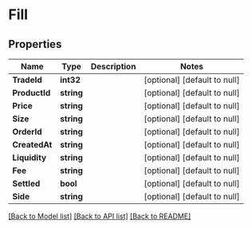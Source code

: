 # Fill

## Properties
Name | Type | Description | Notes
------------ | ------------- | ------------- | -------------
**TradeId** | **int32** |  | [optional] [default to null]
**ProductId** | **string** |  | [optional] [default to null]
**Price** | **string** |  | [optional] [default to null]
**Size** | **string** |  | [optional] [default to null]
**OrderId** | **string** |  | [optional] [default to null]
**CreatedAt** | **string** |  | [optional] [default to null]
**Liquidity** | **string** |  | [optional] [default to null]
**Fee** | **string** |  | [optional] [default to null]
**Settled** | **bool** |  | [optional] [default to null]
**Side** | **string** |  | [optional] [default to null]

[[Back to Model list]](../README.md#documentation-for-models) [[Back to API list]](../README.md#documentation-for-api-endpoints) [[Back to README]](../README.md)


